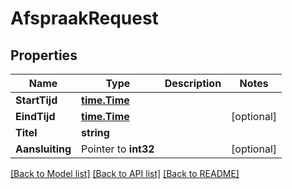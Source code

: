 # AfspraakRequest

## Properties

Name | Type | Description | Notes
------------ | ------------- | ------------- | -------------
**StartTijd** | [**time.Time**](time.Time.md) |  | 
**EindTijd** | [**time.Time**](time.Time.md) |  | [optional] 
**Titel** | **string** |  | 
**Aansluiting** | Pointer to **int32** |  | [optional] 

[[Back to Model list]](../README.md#documentation-for-models) [[Back to API list]](../README.md#documentation-for-api-endpoints) [[Back to README]](../README.md)


